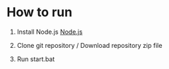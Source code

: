 # How to run

1. Install Node.js
[Node.js](https://nodejs.org/ko/)

2. Clone git repository / Download repository zip file


3. Run start.bat


